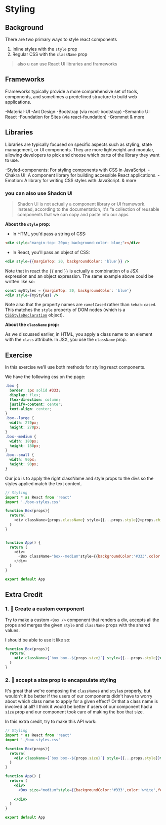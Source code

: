 # Styling

## Background

There are two primary ways to style react components

1. Inline styles with the `style` prop
2. Regular CSS with the `className` prop

> also u can use React UI libraries and frameworks

## Frameworks

Frameworks typically provide a more comprehensive set of tools, components, and sometimes a predefined structure to build web applications.

-Material-UI
-Ant Design
-Bootstrap (via react-bootstrap)
-Semantic UI React
-Foundation for Sites (via react-foundation)
-Grommet & more

## Libraries

Libraries are typically focused on specific aspects such as styling, state management, or UI components. They are more lightweight and modular, allowing developers to pick and choose which parts of the library they want to use.

-Styled-components: For styling components with CSS in JavaScript.
-Chakra UI: A component library for building accessible React applications.
-Emotion: A library for writing CSS styles with JavaScript.
& more

### you can also use Shadcn UI

>Shadcn UI is not actually a component library or UI framework. Instead, according to the documentation, it's “a collection of reusable components that we can copy and paste into our apps

**About the `style` prop:**

- In HTML you'd pass a string of CSS:

```html
<div style="margin-top: 20px; background-color: blue;"></div>
```

- In React, you'll pass an object of CSS:

```jsx
<div style={{marginTop: 20, backgroundColor: 'blue'}} />
```

Note that in react the `{{` and `}}` is actually a combination of a JSX
expression and an object expression. The same example above could be written
like so:

```jsx
const myStyles = {marginTop: 20, backgroundColor: 'blue'}
<div style={myStyles} />
```

Note also that the property names are `camelCased` rather than `kebab-cased`.
This matches the `style` property of DOM nodes (which is a
[`CSSStyleDeclaration`](https://developer.mozilla.org/en-US/docs/Web/API/CSSStyleDeclaration)
object).

**About the `className` prop:**

As we discussed earlier, in HTML, you apply a class name to an element with the
`class` attribute. In JSX, you use the `className` prop.

## Exercise

In this exercise we'll use both methods for styling react components.

We have the following css on the page:

```css
.box {
  border: 1px solid #333;
  display: flex;
  flex-direction: column;
  justify-content: center;
  text-align: center;
}
.box--large {
  width: 270px;
  height: 270px;
}
.box--medium {
  width: 180px;
  height: 180px;
}
.box--small {
  width: 90px;
  height: 90px;
}
```

Our job is to apply the right className and style props to the divs so the
styles applied match the text content.

```js
// Styling
import * as React from 'react'
import './box-styles.css'

function Box(props){
  return(
    <div className={props.className} style={{...props.style}}>props.children</div>
  )
}


function App() {
  return (
    <div>
      <Box className="box--medium"style={{backgroundColor:'#333',color:'white',fontStyle:'italic'}} >medium box</ Box>
    </div>
  )
}

export default App


```

## Extra Credit

### 1. 💯 Create a custom component

Try to make a custom `<Box />` component that renders a div, accepts all the
props and merges the given `style` and `className` props with the shared values.

I should be able to use it like so:

```jsx
function Box(props){
  return(
    <div className={`box box--${props.size}`} style={{...props.style}}>props.children</div>
  )
}
```

### 2. 💯 accept a size prop to encapsulate styling

It's great that we're composing the `className`s and `style`s properly, but
wouldn't it be better if the users of our components didn't have to worry about
which class name to apply for a given effect? Or that a class name is involved
at all? I think it would be better if users of our component had a `size` prop
and our component took care of making the box that size.

In this extra credit, try to make this API work:

```jsx
// Styling
import * as React from 'react'
import './box-styles.css'

function Box(props){
  return(
    <div className={`box box--${props.size}`} style={{...props.style}}>props.children</div>
  )
}

function App() {
  return (
    <div>
      <Box size="medium"style={{backgroundColor:'#333',color:'white',fontStyle:'italic'}} >medium box</ Box>
      
    </div>
  )
}

export default App

```
